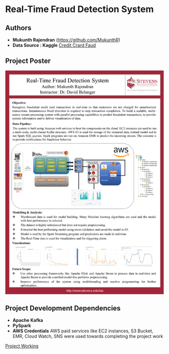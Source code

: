 # Real-Time Fraud Detection System
## Authors

* **Mukunth Rajendran** 
(https://github.com/MukunthR)
* **Data Source : Kaggle**
[Credit Crard Faud](https://www.kaggle.com/mlg-ulb/creditcardfraud)

## Project Poster
![Image description](./Poster.png)

## Project Development Dependencies
* **Apache Kafka**
* **PySpark**
* **AWS Credentials**
 AWS paid services like EC2 instances, S3 Bucket, EMR, Cloud Watch, SNS were used towards completing the project work

[Project Working](https://www.youtube.com/watch?v=hUlcBpQBqJU)
